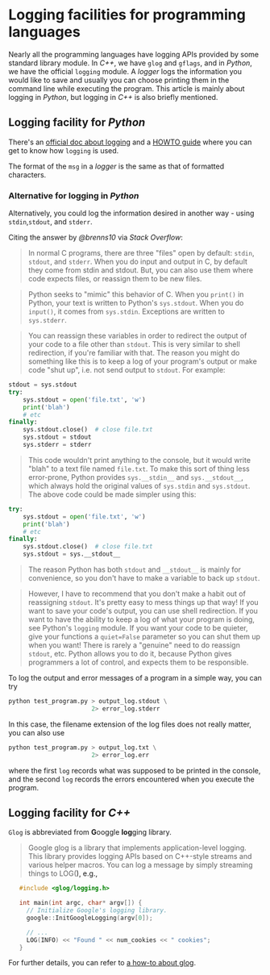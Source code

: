 # Logging facilities for programming languages

Nearly all the programming languages have logging APIs provided by some standard library module. In _C++_, we have
`glog` and `gflags`, and in _Python_, we have the official `logging` module. A _logger_ logs the information you would
like to save and usually you can choose printing them in the command line while executing the program.
This article is mainly about logging in _Python_, but logging in _C++_ is also briefly mentioned.

## Logging facility for _Python_

There's an [official doc about logging](https://docs.python.org/3/library/logging.html) and a [HOWTO guide](https://docs.python.org/3/howto/logging.html) where you can get to know how 
`logging` is used.

The format of the `msg` in a _logger_ is the same as that of formatted characters.

### Alternative for logging in _Python_

Alternatively, you could log the information desired in another way - using `stdin`,`stdout`, and `stderr`.

Citing the answer by _@brenns10_ via _Stack Overflow_:
> In normal C programs, there are three "files" open by default: `stdin`, `stdout`, and `stderr`. When you do input and output in C, by default they come from stdin and stdout. But, you can also use them where code expects files, or reassign them to be new files.

> Python seeks to "mimic" this behavior of C. When you `print()` in Python, your text is written to Python's `sys.stdout`. When you do `input()`, it comes from `sys.stdin`. Exceptions are written to `sys.stderr`.

> You can reassign these variables in order to redirect the output of your code to a file other than `stdout`. This is very similar to shell redirection, if you're familiar with that. The reason you might do something like this is to keep a log of your program's output or make code "shut up", i.e. not send output to `stdout`. For example:

```python
stdout = sys.stdout
try:
    sys.stdout = open('file.txt', 'w')
    print('blah')
    # etc
finally:
    sys.stdout.close()  # close file.txt
    sys.stdout = stdout
    sys.stderr = stderr
``` 

>This code wouldn't print anything to the console, but it would write "blah" to a text file named `file.txt`. To make this sort of thing less error-prone, Python provides `sys.__stdin__` and `sys.__stdout__`, which always hold the original values of `sys.stdin` and `sys.stdout`. The above code could be made simpler using this:

```python
try:
    sys.stdout = open('file.txt', 'w')
    print('blah')
    # etc
finally:
    sys.stdout.close()  # close file.txt
    sys.stdout = sys.__stdout__
```

>The reason Python has both `stdout` and `__stdout__` is mainly for convenience, so you don't have to make a variable to back up `stdout`.

>However, I have to recommend that you don't make a habit out of reassigning `stdout`. It's pretty easy to mess things up that way! If you want to save your code's output, you can use shell redirection. If you want to have the ability to keep a log of what your program is doing, see Python's `logging` module. If you want your code to be quieter, give your functions a `quiet=False` parameter so you can shut them up when you want! There is rarely a "genuine" need to do reassign `stdout`, etc. Python allows you to do it, because Python gives programmers a lot of control, and expects them to be responsible.

To log the output and error messages of a program in a simple way, you can try

```python
python test_program.py > output_log.stdout \
                       2> error_log.stderr
```
In this case, the filename extension of the log files does not really matter, you can also use
```python
python test_program.py > output_log.txt \
                       2> error_log.err
```
where the first `log` records what was supposed to be printed in the console, and the second `log` records the errors encountered when you execute the program.


## Logging facility for _C++_

`Glog` is abbreviated from **G**ooggle **log**ging library.

> Google glog is a library that implements application-level logging. This library provides logging APIs based on C++-style streams and various helper macros. You can log a message by simply streaming things to LOG(<a particular severity level>), e.g.,

```C++
   #include <glog/logging.h>

   int main(int argc, char* argv[]) {
     // Initialize Google's logging library.
     google::InitGoogleLogging(argv[0]);

     // ...
     LOG(INFO) << "Found " << num_cookies << " cookies";
   }
```

For further details, you can refer to [a how-to about glog](https://hpc.nih.gov/development/glog.html).

